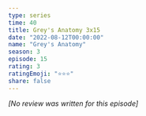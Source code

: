 ```yaml
---
type: series
time: 40
title: Grey's Anatomy 3x15
date: "2022-08-12T00:00:00"
name: "Grey's Anatomy"
season: 3
episode: 15
rating: 3
ratingEmoji: "⭐️⭐️⭐️"
share: false
---
```


*[No review was written for this episode]*